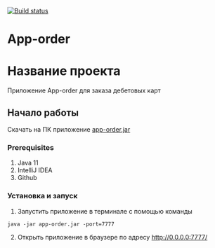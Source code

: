 [![Build status](https://ci.appveyor.com/api/projects/status/ei7vbni2halbib06?svg=true)](https://ci.appveyor.com/project/MargaritaKirilchuk/seleniumhw)
# App-order

# Название проекта

Приложение App-order для заказа дебетовых карт 

## Начало работы

Скачать на ПК приложение [app-order.jar](https://github.com/MargaritaKirilchuk/SeleniumHW/files/4752559/app-order.jar.zip)


### Prerequisites

1. Java 11
2. IntelliJ IDEA
3. Github


### Установка и запуск

1. Запустить приложение в терминале с помощью команды 
```
java -jar app-order.jar -port=7777
```
2. Открыть приложение в браузере по адресу http://0.0.0.0:7777/ 
